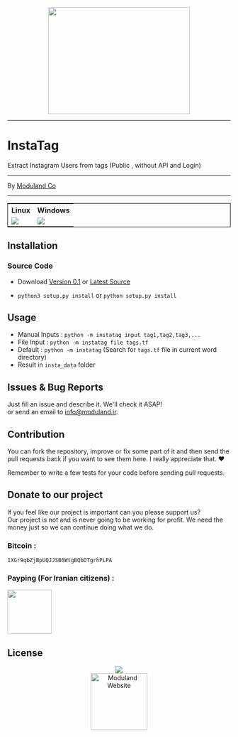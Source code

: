 <div align="center">
<img src="http://moduland.github.io/instatag/images/logo.jpg" height=240px width=320px>
</div>

----------


# InstaTag
	
Extract Instagram Users from tags (Public , without API and Login)			


----------
	
By [Moduland Co](http://www.moduland.ir)		

----------

	
</hr>
</hr>
<div align="center">
<table style="border:1px solid black">
<tr>
<th>Linux</th>
<th>Windows</th>

</tr>

<tr>
<td><a href="https://travis-ci.org/Moduland/instatag"><img src="https://travis-ci.org/Moduland/instatag.svg?branch=master"></a></td>
<td> <a href="https://ci.appveyor.com/project/sepandhaghighi/instatag"><img src="https://ci.appveyor.com/api/projects/status/5u4afuaymspuep55?svg=true"></a>	</td>

</tr>	

</table>

</div>

## Installation
### Source Code
- Download [Version 0.1](https://github.com/moduland/instatag/archive/v0.1.zip) or [Latest Source ](https://github.com/Moduland/instatag/archive/master.zip)

- `python3 setup.py install` or `python setup.py install`				
			

## Usage					

- Manual Inputs : `python -m instatag input tag1,tag2,tag3,...`
- File Input : `python -m instatag file tags.tf`
- Default : `python -m instatag` (Search for `tags.tf` file in current word directory)
- Result in `insta_data` folder 												


## Issues & Bug Reports			

Just fill an issue and describe it. We'll check it ASAP!							
or send an email to [info@moduland.ir](mailto:info@moduland.ir "info@moduland.ir"). 


## Contribution			

You can fork the repository, improve or fix some part of it and then send the pull requests back if you want to see them here. I really appreciate that. ❤️			

Remember to write a few tests for your code before sending pull requests. 
					
## Donate to our project									

If you feel like our project is important can you please support us?			
Our project is not and is never going to be working for profit. We need the money just so we can continue doing what we do.

<h3>Bitcoin :</h3>					

```1XGr9qbZjBpUQJJSB6WtgBQbDTgrhPLPA```
				

<h3>Payping (For Iranian citizens) :</h3>

<a href="http://www.payping.net/sepandhaghighi" target="__blank"><img src="http://www.qpage.ir/images/payping.png" height=100px width=100px></a>

## License
<div align="center">
<a href="https://github.com/Moduland/instatag/blob/master/LICENSE"><img src="https://img.shields.io/github/license/mashape/apistatus.svg"/></a>
<br/>
<a href="http://www.moduland.ir" target="_blank" title="Moduland Website"><img src="http://www.orangetool.ir/images/moduland.jpg" height="128px" width="128px" alt="Moduland Website"></a>

</div>



			

